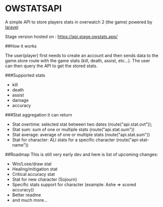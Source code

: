 # OWSTATSAPI

A simple API to store players stats in overwatch 2 (the game) powered by [laravel](https://laravel.com)

Stage version hosted on : https://api.stage.owstats.app/

##How it works

The user(player) first needs to create an account and then sends data to the game.store route with the game stats (kill, death, assist, etc...). The user can then query the API to get the stored stats.

###Supported stats
* kill
* death
* assist
* damage
* accuracy

###Stat aggregation it can return
* Stat overtime: selected stat between two dates (route("api.stat.ovt"));
* Stat sum: sum of one or multiple stats (route("api.stat.sum"))
* Stat average: average of one or multiple stats (route("api.stat.sum"))
* Stat for character: ALl stats for a specific character (route("api-stat-name"))


##Roadmap
This is still very early dev and here is list of upcoming changes: 
* Win/Lose/draw stat
* Healing/mitigation stat
* Critical accuracy stat
* Stat for new character (Sojourn)
* Specific stats support for character (example: Ashe => scored accuracy))
* Better readme
* and much more...
